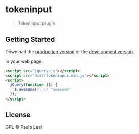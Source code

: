 # tokeninput

> Tokeninput plugin


## Getting Started

Download the [production version][min] or the [development version][max].

[min]: https://raw.githubusercontent.com/PauloLeal/jquery-tokeninput/master/dist/jquery.tokeninput.min.js
[max]: https://raw.githubusercontent.com/PauloLeal/jquery-tokeninput/master/dist/jquery.tokeninput.js

In your web page:

```html
<script src="jquery.js"></script>
<script src="dist/tokeninput.min.js"></script>
<script>
  jQuery(function ($) {
    $.awesome(); // "awesome"
  });
</script>
```


## License

GPL © Paulo Leal
